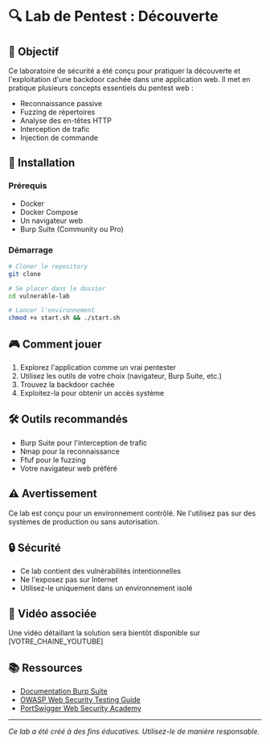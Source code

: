 # 🔍 Lab de Pentest : Découverte 

## 🎯 Objectif
Ce laboratoire de sécurité a été conçu pour pratiquer la découverte et l'exploitation d'une backdoor cachée dans une application web. Il met en pratique plusieurs concepts essentiels du pentest web :
- Reconnaissance passive
- Fuzzing de répertoires
- Analyse des en-têtes HTTP
- Interception de trafic
- Injection de commande

## 🚀 Installation

### Prérequis
- Docker
- Docker Compose
- Un navigateur web
- Burp Suite (Community ou Pro)

### Démarrage
```bash
# Cloner le repository
git clone 

# Se placer dans le dossier
cd vulnerable-lab

# Lancer l'environnement
chmod +x start.sh && ./start.sh
```
## 🎮 Comment jouer

1. Explorez l'application comme un vrai pentester
2. Utilisez les outils de votre choix (navigateur, Burp Suite, etc.)
3. Trouvez la backdoor cachée
4. Exploitez-la pour obtenir un accès système

## 🛠️ Outils recommandés
- Burp Suite pour l'interception de trafic
- Nmap pour la reconnaissance
- Ffuf pour le fuzzing
- Votre navigateur web préféré

## ⚠️ Avertissement
Ce lab est conçu pour un environnement contrôlé. Ne l'utilisez pas sur des systèmes de production ou sans autorisation.

## 🔒 Sécurité
- Ce lab contient des vulnérabilités intentionnelles
- Ne l'exposez pas sur Internet
- Utilisez-le uniquement dans un environnement isolé

## 🎥 Vidéo associée
Une vidéo détaillant la solution sera bientôt disponible sur [VOTRE_CHAINE_YOUTUBE]

## 📚 Ressources
- [Documentation Burp Suite](https://portswigger.net/burp/documentation)
- [OWASP Web Security Testing Guide](https://owasp.org/www-project-web-security-testing-guide/)
- [PortSwigger Web Security Academy](https://portswigger.net/web-security)
---

*Ce lab a été créé à des fins éducatives. Utilisez-le de manière responsable.* 